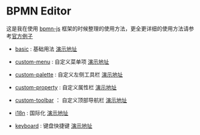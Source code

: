 # BPMN Editor

这是我在使用 [bpmn-js][16] 框架的时候整理的使用方法，更全更详细的使用方法请参考[官方例子][15]

- [basic][1] : 基础用法  [演示地址][8]
- [custom-menu][2] : 自定义菜单项  [演示地址][9]
- [custom-palette][3] : 自定义左侧工具栏  [演示地址][10]
- [custom-property][4] : 自定义属性栏  [演示地址][11]
- [custom-toolbar][5] ： 自定义顶部导航栏  [演示地址][12]
- [i18n][6] : 国际化  [演示地址][13]
- [keyboard][7] : 键盘快捷键  [演示地址][14]


  [1]: https://github.com/imdwpeng/bpmn-editor/blob/master/basic/src/containers
  [2]: https://github.com/imdwpeng/bpmn-editor/blob/master/custom-menu/src/containers
  [3]: https://github.com/imdwpeng/bpmn-editor/blob/master/custom-palette/src/containers
  [4]: https://github.com/imdwpeng/bpmn-editor/blob/master/custom-property/src/containers
  [5]: https://github.com/imdwpeng/bpmn-editor/blob/master/custom-toolbar/src/containers
  [6]: https://github.com/imdwpeng/bpmn-editor/blob/master/i18n/src/containers
  [7]: https://github.com/imdwpeng/bpmn-editor/blob/master/keyboard/src/containers
  [8]: https://dwpblog.site/bpmn-editor/basic/build/index.html
  [9]: https://dwpblog.site/bpmn-editor/custom-menu/build/index.html
  [10]: https://dwpblog.site/bpmn-editor/custom-palette/build/index.html
  [11]: https://dwpblog.site/bpmn-editor/custom-property/build/index.html
  [12]: https://dwpblog.site/bpmn-editor/custom-toolbar/build/index.html
  [13]: https://dwpblog.site/bpmn-editor/i18n/build/index.html
  [14]: https://dwpblog.site/bpmn-editor/keyboard/build/index.html
  [15]: https://github.com/bpmn-io/bpmn-js-examples
  [16]: https://github.com/bpmn-io/bpmn-js

